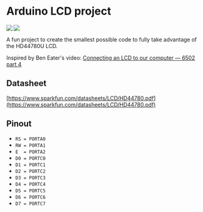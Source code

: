 # Arduino LCD project

<img align="left" src="https://img.shields.io/badge/Arduino-00979D?style=for-the-badge&logo=Arduino&logoColor=white" />
<img src="https://img.shields.io/badge/c++-%2300599C.svg?style=for-the-badge&logo=c%2B%2B&logoColor=white" />

A fun project to create the smallest possible code to fully take advantage of the HD44780U LCD.

Inspired by Ben Eater's video: [Connecting an LCD to our computer — 6502 part 4](https://youtu.be/FY3zTUaykVo)


## Datasheet
[https://www.sparkfun.com/datasheets/LCD/HD44780.pdf](https://www.sparkfun.com/datasheets/LCD/HD44780.pdf)


## Pinout
- `RS = PORTA0`
- `RW = PORTA1`
- `E  = PORTA2`
- `D0 = PORTC0`
- `D1 = PORTC1`
- `D2 = PORTC2`
- `D3 = PORTC3`
- `D4 = PORTC4`
- `D5 = PORTC5`
- `D6 = PORTC6`
- `D7 = PORTC7`
